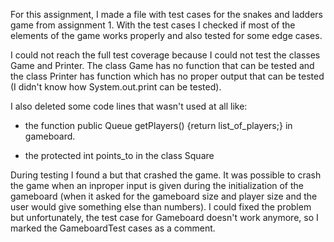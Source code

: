 For this assignment, I made a file with test cases for the snakes and ladders game from assignment 1.
With the test cases I checked if most of the elements of the game works properly and also tested for
some edge cases.

I could not reach the full test coverage because I could not test the classes Game and Printer.
The class Game has no function that can be tested and the class Printer has function which has
no proper output that can be tested (I didn't know how System.out.print can be tested).

I also deleted some code lines that wasn't used at all like:

-  the function public Queue<Player> getPlayers() {return list_of_players;} in gameboard.

- the protected int points_to in the class Square

During testing I found a but that crashed the game. It was possible to crash the game when an inproper input
is given during the initialization of the gameboard (when it asked for the gameboard size and player size and the
user would give something else than numbers). I could fixed the problem but unfortunately, the test case for Gameboard
doesn't work anymore, so I marked the GameboardTest cases as a comment.